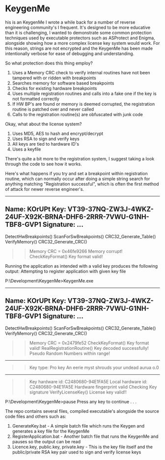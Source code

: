 KeygenMe
========

his is an KeygenMe I wrote a while back for a number of reverse engineering community's I frequent. It's designed to be more educative than it is challenging, I wanted to demonstrate some common protection techniques used by executable protectors such as ASProtect and Enigma, alongside showing how a more complex license key system would work. For this reason, strings are not encrypted and the KeygenMe has been made intentionally verbose for ease of debugging and understanding.

So what protection does this thing employ?
1. Uses a Memory CRC check to verify internal routines have not been tampered with or ridden with breakpoints
2. Searches memory for software based breakpoints
3. Checks for existing hardware breakpoints
4. Uses multiple registration routines and calls into a fake one if the key is not formatted correctly
5. If HW BP's are found or memory is deemed corrupted, the registration routine is patched over and never called
6. Calls to the registration routine(s) are obfuscated with junk code

Okay, what about the license system?
1. Uses MD5, AES to hash and encrypt/decrypt
2. Uses RSA to sign and verify keys
3. All keys are tied to hardware ID's
4. Uses a keyfile

There's quite a bit more to the registration system, I suggest taking a look through the code to see how it works.

Here's what happens if you try and set a breakpoint within registration routine, which can normally occur after doing a simple string search for anything matching "Registration successful", which is often the first method of attack for newer reverse engineer's. 

---------
Name: KOrUPt
Key: VT39-37NQ-ZW3J-4WKZ-24UF-X92K-BRNA-DHF6-2RRR-7VWU-G1NH-TBF8-GVP1
Signature: ...
---------

DetectHwBreakpoints()
ScanForSwBreakpoints()
CRC32_Generate_Table()
VerifyMemory()
CRC32_Generate_CRC()
>> Memory CRC = 0x46fe9266
>> Memory corrupt!
CheckKeyFormat()
>> Key format valid!

Running the application as intended with a valid key produces the following output:
Attempting to register application with given key file

P:\Development\KeygenMe>KeygenMe.exe

---------
Name: KOrUPt
Key: VT39-37NQ-ZW3J-4WKZ-24UF-X92K-BRNA-DHF6-2RRR-7VWU-G1NH-TBF8-GVP1
Signature: ...
---------

DetectHwBreakpoints()
ScanForSwBreakpoints()
CRC32_Generate_Table()
VerifyMemory()
CRC32_Generate_CRC()
>> Memory CRC = 0x2479fe52
CheckKeyFormat()
>> Key format valid!
RealRegistrationRoutine()
>> Key decoded successfully!
>> Pseudo Random Numbers within range!
-----
>> Key type: Pro key
>> An eerie myst shrouds your undead aurua o.0
-----
>> Key hardware id: C2480680-94E1FA5E
>> Local hardware id: C2480680-94E1FA5E
>> Hardware fingerprint valid
>> Checking Key signature
VerifyLicenseKey()
>> License key valid!!

P:\Development\KeygenMe>pause
Press any key to continue . . .


The repo contains several files, compiled executable's alongside the source code files and others such as:
1. GenerateKey.bat - A simple batch file which runs the Keygen and generates a key file for the KeygenMe
2. RegisterApplication.bat - Another batch file that runs the KeygenMe and pauses so the output can be read
3. Licence.key, public.key, private.key - This is the key file itself and the public/private RSA key pair used to sign and verify license keys
